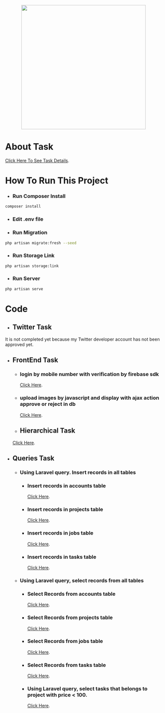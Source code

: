 <p align="center"><a href="https://laravel.com" target="_blank"><img src="https://raw.githubusercontent.com/laravel/art/master/logo-lockup/5%20SVG/2%20CMYK/1%20Full%20Color/laravel-logolockup-cmyk-red.svg" width="400"></a></p>

# About Task

[Click Here To See Task Details](https://drive.google.com/file/d/1VHn0GWcQkveHhPFZZ2OfRFa10uEK6tta/view?usp=sharing).

# How To Run This Project

- ### Run Composer Install

```bash
composer install
```

- ### Edit .env file

- ### Run Migration

```bash
php artisan migrate:fresh --seed 
```

- ### Run Storage Link

```bash
php artisan storage:link
```

- ### Run Server

```bash
php artisan serve
```

# Code

- ## Twitter Task

It is not completed yet because my Twitter developer account has not been approved yet.

- ## FrontEnd Task
    - ### login by mobile number with verification by firebase sdk
      [Click Here](http://127.0.0.1:8000/mobile-auth).
    -  ### upload images by javascript and display with ajax action approve or reject in db
       [Click Here](http://127.0.0.1:8000/upload-image-index).

    - ## Hierarchical Task
  [Click Here](http://127.0.0.1:8000/categories).

- ## Queries Task
    - ### Using Laravel query. Insert records in all tables
        - ### Insert records in accounts table
          [Click Here](http://127.0.0.1:8000/account/create).
        - ### Insert records in projects table
          [Click Here](http://127.0.0.1:8000/project/create).
        - ### Insert records in jobs table
          [Click Here](http://127.0.0.1:8000/job/create).
        - ### Insert records in tasks table
          [Click Here](http://127.0.0.1:8000/task/create).

    - ### Using Laravel query, select records from all tables
        - ### Select Records from accounts table
          [Click Here](http://127.0.0.1:8000/accounts).
        - ### Select Records from projects table
          [Click Here](http://127.0.0.1:8000/projects).
        - ### Select Records from jobs table
          [Click Here](http://127.0.0.1:8000/jobs).
        - ### Select Records from tasks table
          [Click Here](http://127.0.0.1:8000/tasks).
        - ### Using Laravel query, select tasks that belongs to project with price < 100.
          [Click Here](http://127.0.0.1:8000/task-where).
      
   
